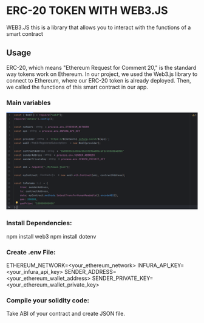 # ERC-20 TOKEN WITH WEB3.JS
WEB3.JS this is a library that allows you to interact with the functions of a smart contract
## Usage
ERC-20, which means "Ethereum Request for Comment 20," is the standard way tokens work on Ethereum. In our project, we used the Web3.js library to connect to Ethereum, where our ERC-20 token is already deployed. Then, we called the functions of this smart contract in our app.

### Main variables
![Main variables](main_variables.png)
### Install Dependencies:
npm install web3
npm install dotenv

### Create .env File:
ETHEREUM_NETWORK=<your_ethereum_network>
INFURA_API_KEY=<your_infura_api_key>
SENDER_ADDRESS=<your_ethereum_wallet_address>
SENDER_PRIVATE_KEY=<your_ethereum_wallet_private_key>

### Compile your solidity code:
Take ABI of your contract and create JSON file.

